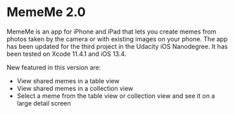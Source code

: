 # MemeMe 2.0
MemeMe is an app for iPhone and iPad that lets you create memes from photos taken by the camera or with existing images on your phone. The app has been updated for the third project in the Udacity iOS Nanodegree. It has been tested on Xcode 11.4.1 and iOS 13.4.

New featured in this version are:

- View shared memes in a table view
- View shared memes in a collection view
- Select a meme from the table view or collection view and see it on a large detail screen
